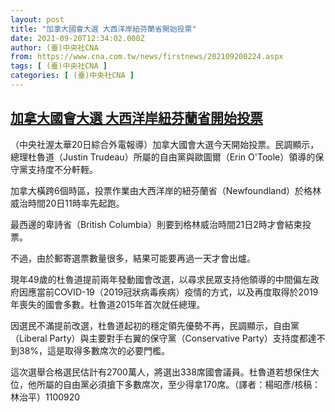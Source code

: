```yaml
---
layout: post
title: "加拿大國會大選 大西洋岸紐芬蘭省開始投票"
date: 2021-09-20T12:34:02.000Z
author: (臺)中央社CNA
from: https://www.cna.com.tw/news/firstnews/202109200224.aspx
tags: [ (臺)中央社CNA ]
categories: [ (臺)中央社CNA ]
---
```

<!--1632141242000-->
[加拿大國會大選 大西洋岸紐芬蘭省開始投票](https://www.cna.com.tw/news/firstnews/202109200224.aspx)
------

<div>
<div></div><div class="paragraph"><p>（中央社渥太華20日綜合外電報導）加拿大國會大選今天開始投票。民調顯示，總理杜魯道（Justin Trudeau）所屬的自由黨與歐圖爾（Erin O'Toole）領導的保守黨支持度不分軒輊。</p><p>加拿大橫跨6個時區，投票作業由大西洋岸的紐芬蘭省（Newfoundland）於格林威治時間20日11時率先起跑。</p><p>最西邊的卑詩省（British Columbia）則要到格林威治時間21日2時才會結束投票。</p><p>不過，由於郵寄選票數量很多，結果可能要再過一天才會出爐。</p><p>現年49歲的杜魯道提前兩年發動國會改選，以尋求民眾支持他領導的中間偏左政府因應當前COVID-19（2019冠狀病毒疾病）疫情的方式，以及再度取得於2019年喪失的國會多數。杜魯道2015年首次就任總理。</p><p>因選民不滿提前改選，杜魯道起初的穩定領先優勢不再，民調顯示，自由黨（Liberal Party）與主要對手右翼的保守黨（Conservative Party）支持度都達不到38%，這是取得多數席次的必要門檻。</p><p>這次選舉合格選民估計有2700萬人，將選出338席國會議員。杜魯道若想保住大位，他所屬的自由黨必須搶下多數席次，至少得拿170席。（譯者：楊昭彥/核稿：林治平）1100920</p></div>
</div>

